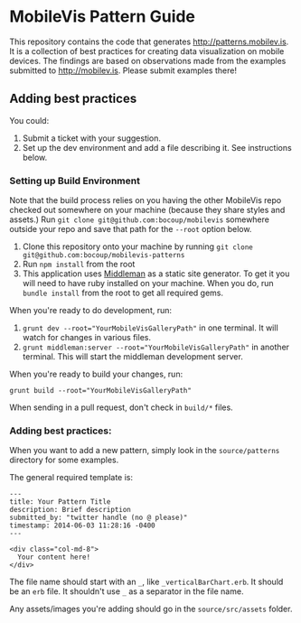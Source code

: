 # MobileVis Pattern Guide

This repository contains the code that generates http://patterns.mobilev.is.
It is a collection of best practices for creating data visualization on mobile
devices. The findings are based on observations made from the examples submitted
to http://mobilev.is. Please submit examples there!


## Adding best practices

You could:

1. Submit a ticket with your suggestion.
2. Set up the dev environment and add a file describing it. See instructions below.

### Setting up Build Environment

Note that the build process relies on you having the other MobileVis repo
checked out somewhere on your machine (because they share styles and assets.)
Run `git clone git@github.com:bocoup/mobilevis` somewhere outside your repo and
save that path for the `--root` option below.


1. Clone this repository onto your machine by running `git clone git@github.com:bocoup/mobilevis-patterns`
2. Run `npm install` from the root
3. This application uses [Middleman](http://middlemanapp.com/) as a static site
generator. To get it you will need to have ruby installed on your machine. When
you do, run `bundle install` from the root to get all required gems.

When you're ready to do development, run:

1. `grunt dev --root="YourMobileVisGalleryPath"` in one terminal. It will watch for changes in various files.
2. `grunt middleman:server --root="YourMobileVisGalleryPath"` in another terminal.
This will start the middleman development server.

When you're ready to build your changes, run:

`grunt build --root="YourMobileVisGalleryPath"`

When sending in a pull request, don't check in `build/*` files.

### Adding best practices:

When you want to add a new pattern, simply look in the `source/patterns` directory
for some examples.

The general required template is:

```
---
title: Your Pattern Title
description: Brief description
submitted_by: "twitter handle (no @ please)"
timestamp: 2014-06-03 11:28:16 -0400
---

<div class="col-md-8">
  Your content here!
</div>
```

The file name should start with an `_`, like `_verticalBarChart.erb`.
It should be an `erb` file.
It shouldn't use `_` as a separator in the file name.

Any assets/images you're adding should go in the `source/src/assets` folder.




